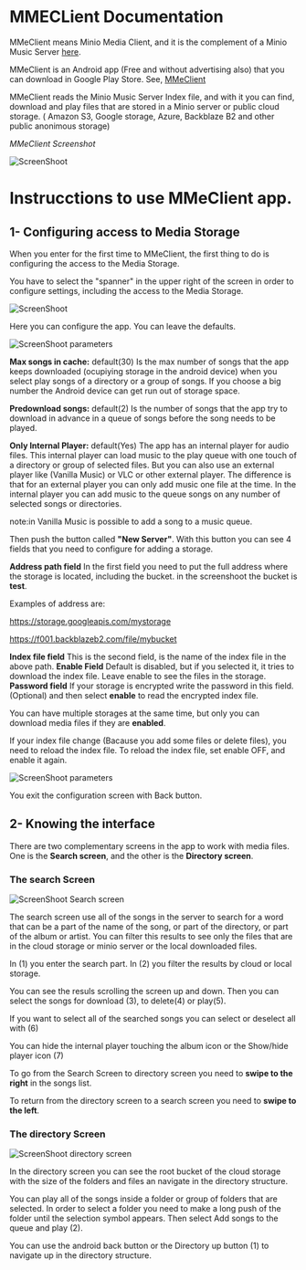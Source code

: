 # MMECLient Documentation

MMeClient means Minio Media Client, and it is the complement of a Minio Music Server [here](https://github.com/Javierenrique00/minio_Music_Server).

MMeClient is an Android app (Free and without advertising also) that you can download in Google Play Store. See, [MMeClient](https://play.google.com/store/apps/details?id=com.mundocreativo.javier.mmeclient&hl=en)

MMeClient reads the Minio Music Server Index file, and with it you can find, download and play files that are stored in a Minio server or public cloud storage. ( Amazon S3, Google storage, Azure, Backblaze B2 and other public anonimous storage)

_MMeClient Screenshot_

![ScreenShoot](./pictures/Screenshot_20190904-152246.png)



# Instrucctions to use MMeClient app.

## 1- Configuring access to Media Storage

When you enter for the first time to MMeClient, the first thing to do is configuring the access to the Media Storage.

You have to select the "spanner" in the upper right of the screen in order to configure settings, including the access to the Media Storage.

![ScreenShoot](./pictures/Screenshot_20190904-152400.png)

Here you can configure the app. You can leave the defaults.

![ScreenShoot parameters](./pictures/Screenshot_20190904-152435.png)

**Max songs in cache:** default(30) Is the max number of songs that the app keeps downloaded (ocupiying storage in the android device) when you select play songs of a directory or a group of songs. If you choose a big number the Android device can get run out of storage space.

**Predownload songs:** default(2) Is the number of songs that the app try to download in advance in a queue of songs before the song needs to be played.

**Only Internal Player:** default(Yes) The app has an internal player for audio files. This internal player can load music to the play queue with one touch of a directory or group of selected files. But you can also use an external player like (Vanilla Music) or VLC or other external player. The difference is that for an external player you can only add music one file at the time. In the internal player you can add music to the queue songs on any number of selected songs or directories.

note:in Vanilla Music is possible to add a song to a music queue.

Then push the button called **"New Server"**. With this button you can see 4 fields that you need to configure for adding a storage.

**Address path field** In the first field you need to put the full address where the storage is located, including the bucket. in the screenshoot the bucket is **test**.

Examples of address are:

https://storage.googleapis.com/mystorage

https://f001.backblazeb2.com/file/mybucket

**Index file field** This is the second field, is the name of the index file in the above path.
**Enable Field** Default is disabled, but if you selected it, it tries to download the index file. Leave enable to see the files in the storage.
**Password field** If your storage is encrypted write the password in this field. (Optional) and then select **enable** to read the encrypted index file.

You can have multiple storages at the same time, but only you can download media files if they are **enabled**.

If your index file change (Bacause you add some files or delete files), you need to reload the index file. To reload the index file, set enable OFF, and enable it again.


![ScreenShoot parameters](./pictures/Screenshot_20190904-152522.png)


You exit the configuration screen with Back button.

## 2- Knowing the interface

There are two complementary screens in the app to work with media files. One is the **Search screen**, and the other is the **Directory screen**.

### The search Screen

![ScreenShoot Search screen](./pictures/explicacion1.png)

The search screen use all of the songs in the server to search for a word that can be a part of the name of the song, or part of the directory, or part of the album or artist. You can filter this results to see only the files that are in the cloud storage or minio server or the local downloaded files.

In (1) you enter the search part.
In (2) you filter the results by cloud or local storage.

You can see the resuls scrolling the screen up and down. Then you can select the songs for download (3), to delete(4) or play(5).

If you want to select all of the searched songs you can select or deselect all with (6)

You can hide the internal player touching the album icon or the Show/hide player icon (7)

To go from the Search Screen to directory screen you need to **swipe to the right** in the songs list.

To return from the directory screen to a search screen you need to **swipe to the left**.

### The directory Screen

![ScreenShoot directory screen](./pictures/explicacion2.png)


In the directory screen you can see the root bucket of the cloud storage with the size of the folders and files an navigate in the directory structure.

You can play all of the songs inside a folder or group of folders that are selected. In order to select a folder you need to make a long push of the folder until the selection symbol appears. Then select Add songs to the queue and play (2).

You can use the android back button or the Directory up button (1) to navigate up in the directory structure.



